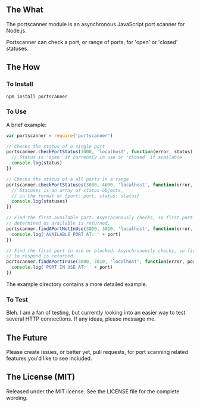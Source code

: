 
## The What

The portscanner module is an asynchronous JavaScript port scanner for Node.js.

Portscanner can check a port, or range of ports, for 'open' or 'closed'
statuses.

## The How

### To Install

```bash
npm install portscanner
```

### To Use

A brief example:

```javascript
var portscanner = require('portscanner')

// Checks the status of a single port
portscanner.checkPortStatus(3000, 'localhost', function(error, status) {
  // Status is 'open' if currently in use or 'closed' if available
  console.log(status)
})

// Checks the status of a all ports in a range
portscanner.checkPortStatuses(3000, 4000, 'localhost', function(error, statuses) {
  // Statuses is an array of status objects, 
  // in the format of {port: port, status: status}
  console.log(statuses)
})

// Find the first available port. Asynchronously checks, so first port
// determined as available is returned.
portscanner.findAPortNotInUse(3000, 3010, 'localhost', function(error, port) {
  console.log('AVAILABLE PORT AT: ' + port)
})

// Find the first port in use or blocked. Asynchronously checks, so first port
// to respond is returned.
portscanner.findAPortInUse(3000, 3010, 'localhost', function(error, port) {
  console.log('PORT IN USE AT: ' + port)
})
```

The example directory contains a more detailed example.

### To Test

Bleh. I am a fan of testing, but currently looking into an easier way to test
several HTTP connections. If any ideas, please message me.

## The Future

Please create issues, or better yet, pull requests, for port scanning related
features you'd like to see included.

## The License (MIT)

Released under the MIT license. See the LICENSE file for the complete wording.

